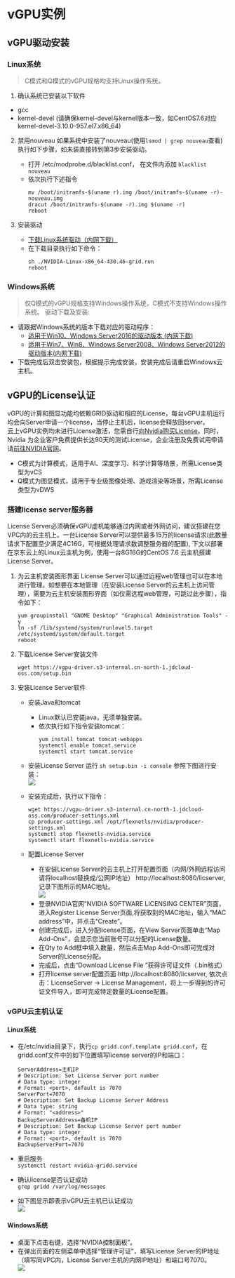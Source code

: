 # vGPU实例

## vGPU驱动安装

### Linux系统

> C模式和Q模式的vGPU规格均支持Linux操作系统。
    
1. 确认系统已安装以下软件
  * gcc 
  * kernel-devel (请确保kernel-devel与kernel版本一致，如CentOS7.6对应kernel-devel-3.10.0-957.el7.x86_64)
2. 禁用nouveau
	如果系统中安装了nouveau(使用```lsmod | grep nouveau```查看)执行如下步骤，如未装直接转到第3步安装驱动。<br>
	* 打开 /etc/modprobe.d/blacklist.conf， 在文件内添加 `blacklist nouveau` <br>
	* 依次执行下述指令
		```
		mv /boot/initramfs-$(uname r).img /boot/initramfs-$(uname -r)-nouveau.img
		dracut /boot/initramfs-$(uname -r).img $(uname -r)
		reboot
		```

3.  安装驱动
	* [下载Linux系统驱动（内网下载）]( https://vgpu-driver.s3-internal.cn-north-1.jdcloud-oss.com/NVIDIA-Linux-x86_64-430.46-grid.run)<br>
	* 在下载目录执行如下命令：
		```
		sh ./NVIDIA-Linux-x86_64-430.46-grid.run
		reboot
		```

### Windows系统

> 仅Q模式的vGPU规格支持Windows操作系统，C模式不支持Windows操作系统。
驱动下载及安装:
* 请跟据Windows系统的版本下载对应的驱动程序：<br>
	* 	[适用于Win10、Windows Server2016的驱动版本 (内网下载)](https://vgpu-driver.s3-internal.cn-north-1.jdcloud-oss.com/431.79_grid_win10_server2016_server2019_64bit_international.exe) <br>
	* 	[适用于Win7、Win8、Windows Server2008、Windows Server2012的驱动版本(内网下载)](https://vgpu-driver.s3-internal.cn-north-1.jdcloud-oss.com/431.79_grid_win7_win8_server2008R2_server2012R2_64bit_international.exe) <br> 
* 下载完成后双击安装包，根据提示完成安装，安装完成后请重启Windows云主机。



## vGPU的License认证

vGPU的计算和图显功能均依赖GRID驱动和相应的License，每台vGPU主机运行均会向Server申请一个license，当停止主机后，license会释放回server。<br>
云上vGPU实例均未进行License激活，您需自行[向Nvidia购买License](https://www.nvidia.cn/data-center/buy-grid/)。同时，Nvidia 为企业客户免费提供长达90天的测试License，企业注册及免费试用申请请[前往NVIDIA官网](https://enterpriseproductregistration.nvidia.com/?LicType=EVAL&ProductFamily=vGPU)。<br>
* C模式为计算模式，适用于AI、深度学习、科学计算等场景，所需License类型为vCS<br>
* Q模式为图显模式，适用于专业级图像处理、游戏渲染等场景，所需License类型为vDWS<br>

### 搭建license server服务器  

License Server必须确保vGPU虚机能够通过内网或者外网访问，建议搭建在您VPC内的云主机上。一台License Server可以提供最多15万的license请求(此数量请求下配置至少满足4C16G，可根据处理请求数调整服务器的配置), 下文以部署在京东云上的Linux云主机为例，使用一台8G16G的CentOS 7.6 云主机搭建License Server。

1. 为云主机安装图形界面
	License Server可以通过远程web管理也可以在本地进行管理。如想要在本地管理（在安装License Server的云主机上访问管理），需要为云主机安装图形界面（如仅需远程web管理，可跳过此步骤），指令如下：            
	```
	yum groupinstall "GNOME Desktop" "Graphical Administration Tools" -y
	ln -sf /lib/systemd/system/runlevel5.target /etc/systemd/system/default.target                
	reboot
	```

2. 下载License Server安装文件

	```
	wget https://vgpu-driver.s3-internal.cn-north-1.jdcloud-oss.com/setup.bin
	```
3. 安装License Server软件
	* 安装Java和tomcat
		* Linux默认已安装java，无须单独安装。
		* 依次执行如下指令安装tomcat：  
			```
			yum install tomcat tomcat-webapps
			systemctl enable tomcat.service
			systemctl start tomcat.service
			```

	* 安装License Server
		运行 ` sh setup.bin -i console `
		参照下图进行安装：<br>![](../../../../../image/vm/vgpu-licenseserver1.png)

	* 安装完成后，执行以下指令：

		```
		wget https://vgpu-driver.s3-internal.cn-north-1.jdcloud-oss.com/producer-settings.xml
		cp producer-settings.xml /opt/flexnetls/nvidia/producer-settings.xml
		systemctl stop flexnetls-nvidia.service
		systemctl start flexnetls-nvidia.service
		```
	* 配置License Server
		* 在安装License Server的云主机上打开配置页面（内网/外网远程访问请将localhost替换成/公网IP地址） http://localhost:8080/licserver, 记录下图所示的MAC地址。<br>![](../../../../../image/vm/vgpu-licenseserver2.png)
		* 登录NVIDIA官网”NVIDIA SOFTWARE LICENSING CENTER”页面，进入Register License Server页面,将获取到的MAC地址，输入“MAC address”中，并点击“Create”。
		* 创建完成后，进入分配license页面，在View Server页面单击“Map Add-Ons”，会显示您当前账号可以分配的License数量。
		* 在Qty to Add框中填入数量，然后点击Map Add-Ons即可完成对Server的License分配。
		* 完成后，点击“Download License File ”获得许可证文件（.bin格式）
		* 打开license server配置页面 http://localhost:8080/licserver, 依次点击：LicenseServer -> License Management，将上一步得到的许可证文件导入，即可完成特定数量的License配置。

### vGPU云主机认证
#### Linux系统

* 在/etc/nvidia目录下，执行` cp gridd.conf.template gridd.conf `，在gridd.conf文件中的如下位置填写license server的IP和端口：

	```
	ServerAddress=主机IP
	# Description: Set License Server port number
	# Data type: integer
	# Format: <port>, default is 7070
	ServerPort=7070
	# Description: Set Backup License Server Address
	# Data type: string
	# Format: "<address>"
	BackupServerAddress=备机IP
	# Description: Set Backup License Server port number
	# Data type: integer
	# Format: <port>, default is 7070
	BackupServerPort=7070
	```
* 重启服务<br>
` systemctl restart nvidia-gridd.service `

* 确认license是否认证成功<br>
`grep gridd /var/log/messages`

* 如下图显示即表示vGPU云主机已认证成功 <br>
![](../../../../../image/vm/vgpu-licenseserver3.png)

#### Windows系统
* 桌面下点击右键，选择“NVIDIA控制面板”。<br>
* 在弹出页面的左侧菜单中选择“管理许可证”，填写License Server的IP地址（填写同VPC内，License Server主机的内网IP地址）和端口号7070。<br>
![](../../../../../image/vm/vgpu-licenseserver4.png)
